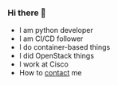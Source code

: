 ### Hi there 👋

- I am python developer
- I am CI/CD follower
- I do container-based things
- I did OpenStack things
- I work at Cisco
- How to [contact](https://pawel.suder.page/en/contact/) me
